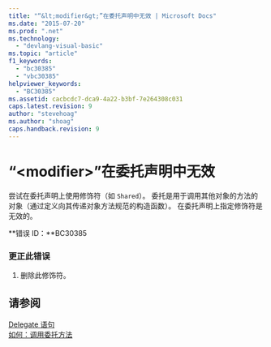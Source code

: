 ```yaml
---
title: "“&lt;modifier&gt;”在委托声明中无效 | Microsoft Docs"
ms.date: "2015-07-20"
ms.prod: ".net"
ms.technology: 
  - "devlang-visual-basic"
ms.topic: "article"
f1_keywords: 
  - "bc30385"
  - "vbc30385"
helpviewer_keywords: 
  - "BC30385"
ms.assetid: cacbcdc7-dca9-4a22-b3bf-7e264308c031
caps.latest.revision: 9
author: "stevehoag"
ms.author: "shoag"
caps.handback.revision: 9
---
```

# “&lt;modifier&gt;”在委托声明中无效
尝试在委托声明上使用修饰符（如 `Shared`）。 委托是用于调用其他对象的方法的对象（通过定义向其传递对象方法规范的构造函数）。 在委托声明上指定修饰符是无效的。  
  
 **错误 ID：**BC30385  
  
### 更正此错误  
  
1.  删除此修饰符。  
  
## 请参阅  
 [Delegate 语句](../../visual-basic/language-reference/statements/delegate-statement.md)   
 [如何：调用委托方法](../../visual-basic/programming-guide/language-features/delegates/how-to-invoke-a-delegate-method.md)